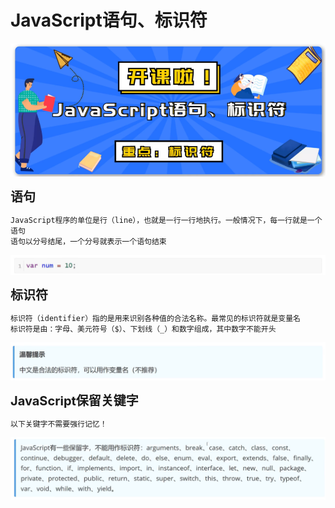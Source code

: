 <h1>JavaScript语句、标识符</h1>

![Alt text](image.png)

<b style="font-size:20px">语句</b>

    JavaScript程序的单位是行（line），也就是一行一行地执行。一般情况下，每一行就是一个语句
    语句以分号结尾，一个分号就表示一个语句结束
![Alt text](image-1.png)

<b style="font-size:20px">标识符</b>

    标识符（identifier）指的是用来识别各种值的合法名称。最常见的标识符就是变量名
    标识符是由：字母、美元符号（$）、下划线（_）和数字组成，其中数字不能开头

![Alt text](image-2.png)

<b style="font-size:20px">JavaScript保留关键字</b>

    以下关键字不需要强行记忆！

![Alt text](image-3.png)

